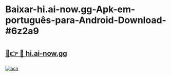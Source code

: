 # Baixar-hi.ai-now.gg-Apk-em-português​-para-Android-Download-#6z2a9

# <h2><a href="https://ainizakaria.my?title=hi.ai-now.gg&ref=24M">🔗👉 🔴 hi.ai-now.gg</a></h2>

[![acn](https://github.com/user-attachments/assets/0f9c940e-d8b0-45ae-aac7-cd30a18b3e1c)](https://ainizakaria.my?title=hi.ai-now.gg&ref=24M)


